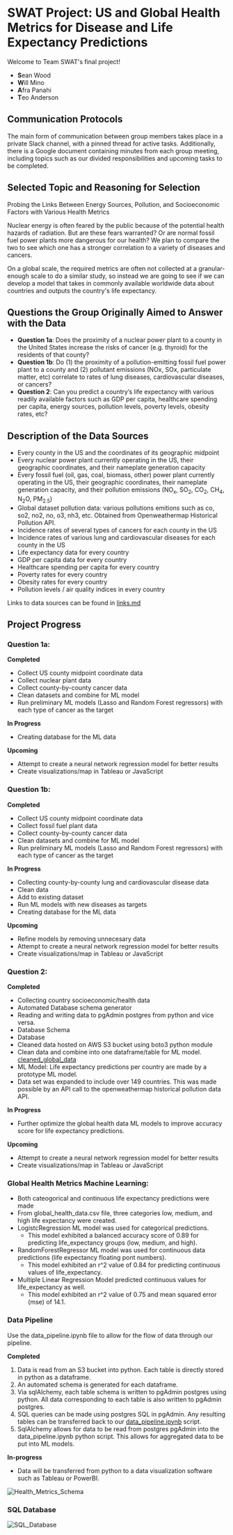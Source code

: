 # SWAT Project: US and Global Health Metrics for Disease and Life Expectancy Predictions
Welcome to Team SWAT's final project!

- **S**ean Wood
- **W**ill Mino
- **A**fra Panahi
- **T**eo Anderson

## Communication Protocols

The main form of communication between group members takes place in a private Slack channel, with a pinned thread for active tasks. Additionally, there is a Google document containing minutes from each group meeting, including topics such as our divided responsibilities and upcoming tasks to be completed.

## Selected Topic and Reasoning for Selection 
Probing the Links Between Energy Sources, Pollution, and Socioeconomic Factors with Various Health Metrics

Nuclear energy is often feared by the public because of the potential health hazards of radiation. But are these fears warranted? Or are normal fossil fuel power plants more dangerous for our health? We plan to compare the two to see which one has a stronger correlation to a variety of diseases and cancers.

On a global scale, the required metrics are often not collected at a granular-enough scale to do a similar study, so instead we are going to see if we can develop a model that takes in commonly available worldwide data about countries and outputs the country's life expectancy.

## Questions the Group Originally Aimed to Answer with the Data
- **Question 1a**: Does the proximity of a nuclear power plant to a county in the United States increase the risks of cancer (e.g. thyroid) for the residents of that county?
- **Question 1b**: Do (1) the proximity of a pollution-emitting fossil fuel power plant to a county and (2) pollutant emissions (NOx, SOx, particulate matter, etc) correlate to rates of lung diseases, cardiovascular diseases, or cancers?
- **Question 2**: Can you predict a country’s life expectancy with various readily available factors such as GDP per capita, healthcare spending per capita, energy sources, pollution levels, poverty levels, obesity rates, etc?

## Description of the Data Sources
- Every county in the US and the coordinates of its geographic midpoint
- Every nuclear power plant currently operating in the US, their geographic coordinates, and their nameplate generation capacity
- Every fossil fuel (oil, gas, coal, biomass, other) power plant currently operating in the US, their geographic coordinates, their nameplate generation capacity, and their pollution emissions (NO<sub>x</sub>, SO<sub>2</sub>, CO<sub>2</sub>, CH<sub>4</sub>, N<sub>2</sub>O, PM<sub>2.5</sub>)
- Global dataset pollution data: various pollutions emitions such as co, so2, no2, no, o3, nh3, etc. Obtained from Openweathermap Historical Pollution API.
- Incidence rates of several types of cancers for each county in the US
- Incidence rates of various lung and cardiovascular diseases for each county in the US
- Life expectancy data for every country
- GDP per capita data for every country
- Healthcare spending per capita for every country
- Poverty rates for every country
- Obesity rates for every country
- Pollution levels / air quality indices in every country

Links to data sources can be found in [links.md](https://github.com/TeodorAnderson/SwatProject/blob/main/links.md)

## Project Progress

### Question 1a:

**Completed**
- Collect US county midpoint coordinate data
- Collect nuclear plant data
- Collect county-by-county cancer data
- Clean datasets and combine for ML model
- Run preliminary ML models (Lasso and Random Forest regressors) with each type of cancer as the target

**In Progress**
- Creating database for the ML data

**Upcoming**
- Attempt to create a neural network regression model for better results
- Create visualizations/map in Tableau or JavaScript

### Question 1b:

**Completed**
- Collect US county midpoint coordinate data
- Collect fossil fuel plant data
- Collect county-by-county cancer data
- Clean datasets and combine for ML model
- Run preliminary ML models (Lasso and Random Forest regressors) with each type of cancer as the target		

**In Progress**
- Collecting county-by-county lung and cardiovascular disease data
- Clean data
- Add to existing dataset
- Run ML models with new diseases as targets
- Creating database for the ML data

**Upcoming**
- Refine models by removing unnecesary data
- Attempt to create a neural network regression model for better results
- Create visualizations/map in Tableau or JavaScript

### Question 2:

**Completed**
- Collecting country socioeconomic/health data
- Automated Database schema generator
- Reading and writing data to pgAdmin postgres from python and vice versa.
- Database Schema
- Database
- Cleaned data hosted on AWS S3 bucket using boto3 python module
- Clean data and combine into one dataframe/table for ML model. [cleaned_global_data](https://github.com/TeodorAnderson/SwatProject/blob/main/cleaned_data/global_clean/global_health_data.csv)
- ML Model: Life expectancy predictions per country are made by a prototype ML model.
- Data set was expanded to include over 149 countries. This was made possible by an API call to the openweathermap historical pollution data API.

**In Progress**
- Further optimize the global health data ML models to improve accuracy score for life expectancy predictions.

**Upcoming**
- Attempt to create a neural network regression model for better results
- Create visualizations/map in Tableau or JavaScript


### Global Health Metrics Machine Learning:
- Both cateogorical and continuous life expectancy predictions were made
- From global_health_data.csv file, three categories low, medium, and high life expectancy were created.
- LogistcRegression ML model was used for categorical predictions.
    - This model exhibited a balanced accuracy score of 0.89 for predicting life_expectancy groups (low, medium, and high).
- RandomForestRegressor ML model was used for continuous data predictions (life expectancy floating pont numbers).
    - This model exhibited an r^2 value of 0.84 for predicting continuous values of life_expectancy.
- Multiple Linear Regression Model predicted continuous values for life_expectancy as well.
    - This model exhibited an r^2 value of 0.75 and mean squared error (mse) of 14.1.




### Data Pipeline
Use the data_pipeline.ipynb file to allow for the flow of data through our pipeline.

**Completed**
1. Data is read from an S3 bucket into python. Each table is directly stored in python as a dataframe.
2. An automated schema is generated for each dataframe.
3. Via sqlAlchemy, each table schema is written to pgAdmin postgres using python. All data corresponding to each table is also written to pgAdmin postgres.
4. SQL queries can be made using postgres SQL in pgAdmin. Any resulting tables can be transferred back to our [data_pipeline.ipynb](https://github.com/TeodorAnderson/SwatProject/blob/main/scripts/data_pipeline/data_pipeline.ipynb) script.
5. SqlAlchemy allows for data to be read from postgres pgAdmin into the data_pipeline.ipynb python script. This allows for aggregated data to be put into ML models.

**In-progress**
- Data will be transferred from python to a data visualization software such as Tableau or PowerBI.


![Health_Metrics_Schema](https://github.com/TeodorAnderson/SwatProject/blob/main/schema_.png)

### SQL Database

![SQL_Database](https://github.com/TeodorAnderson/SwatProject/blob/main/database.png)

